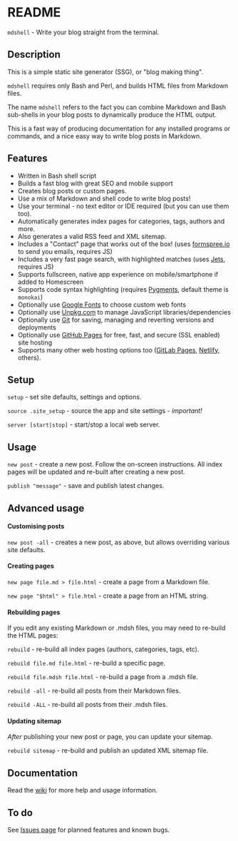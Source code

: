 # README

`mdshell` - Write your blog straight from the terminal.

## Description

This is a simple static site generator (SSG), or "blog making thing".

`mdshell` requires only Bash and Perl, and builds HTML files from Markdown files.

The name `mdshell` refers to the fact you can combine Markdown and Bash sub-shells in your blog posts to dynamically produce the HTML output.

This is a fast way of producing documentation for any installed programs or commands, and a nice easy way to write blog posts in Markdown.

## Features

- Written in Bash shell script
- Builds a fast blog with great SEO and mobile support
- Creates blog posts or custom pages.
- Use a mix of Markdown and shell code to write blog posts!
- Use your terminal - no text editor or IDE required (but you can use them too).
- Automatically generates index pages for categories, tags, authors and more.
- Also generates a valid RSS feed and XML sitemap.
- Includes a "Contact" page that works out of the box! (uses [formspree.io](http://formspree.io) to send you emails, requires JS)
- Includes a very fast page search, with highlighted matches (uses [Jets](https://jets.js.org/), requires JS)
- Supports fullscreen, native app experience on mobile/smartphone if added to Homescreen
- Supports code syntax highlighting (requires [Pygments](http://pygments.org/), default theme is `monokai`)
- Optionally use [Google Fonts](https://fonts.google.com/) to choose custom web fonts
- Optionally use [Unpkg.com](http://unpkg.com) to manage JavaScript libraries/dependencies
- Optionally use [Git](https://kbroman.org/github_tutorial/) for saving, managing and reverting versions and deployments
- Optionally use [GitHub Pages](https://pages.github.com/) for free, fast, and secure (SSL enabled) site hosting
- Supports many other web hosting options too ([GitLab Pages](https://about.gitlab.com/product/pages/), [Netlify](https://www.netlify.com/docs/continuous-deployment/), others).

## Setup

`setup` - set site defaults, settings and options.

`source .site_setup` - source the app and site settings - _important!_

`server [start|stop]` - start/stop a local web server.

## Usage

`new post` - create a new post. Follow the on-screen instructions. All index pages will be updated and re-built after creating a new post.

`publish "message"` - save and publish latest changes.

## Advanced usage

#### Customising posts

`new post -all` - creates a new post, as above, but allows overriding various site defaults.

#### Creating pages

`new page file.md > file.html` - create a page from a Markdown file.

`new page "$html" > file.html` - create a page from an HTML string.

#### Rebuilding pages

If you edit any existing Markdown or .mdsh files, you may need to re-build the HTML pages:

`rebuild` - re-build all index pages (authors, categories, tags, etc).

`rebuild file.md file.html` - re-build a specific page.

`rebuild file.mdsh file.html` - re-build a page from a .mdsh file.

`rebuild -all` - re-build all posts from their Markdown files.

`rebuild -ALL` - re-build all posts from their .mdsh files.

#### Updating sitemap

_After_ publishing your new post or page, you can update your sitemap.

`rebuild sitemap` - re-build and publish an updated XML sitemap file.

## Documentation

Read the [wiki](https://github.com/sc0ttj/mdsh/wiki) for more help and usage information.

## To do

See [Issues page](https://github.com/sc0ttj/mdsh/issues) for planned features and known bugs.
